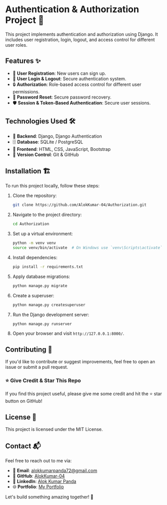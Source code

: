 # Authentication & Authorization Project 🔐

This project implements authentication and authorization using Django. It includes user registration, login, logout, and access control for different user roles.

## Features ✨
- 📝 **User Registration**: New users can sign up.
- 🔑 **User Login & Logout**: Secure authentication system.
- 🔒 **Authorization**: Role-based access control for different user permissions.
- 🔐 **Password Reset**: Secure password recovery.
- 🛡 **Session & Token-Based Authentication**: Secure user sessions.

## Technologies Used 🛠️
- 🐍 **Backend**: Django, Django Authentication
- 🗄️ **Database**: SQLite / PostgreSQL
- 🎨 **Frontend**: HTML, CSS, JavaScript, Bootstrap
- 🔧 **Version Control**: Git & GitHub

## Installation 🏗️
To run this project locally, follow these steps:

1. Clone the repository:
   ```sh
   git clone https://github.com/AlokKumar-04/Authorization.git
   ```
2. Navigate to the project directory:
   ```sh
   cd Authorization
   ```
3. Set up a virtual environment:
   ```sh
   python -m venv venv
   source venv/bin/activate  # On Windows use `venv\Scripts\activate`
   ```
4. Install dependencies:
   ```sh
   pip install -r requirements.txt
   ```
5. Apply database migrations:
   ```sh
   python manage.py migrate
   ```
6. Create a superuser:
   ```sh
   python manage.py createsuperuser
   ```
7. Run the Django development server:
   ```sh
   python manage.py runserver
   ```
8. Open your browser and visit `http://127.0.0.1:8000/`.

## Contributing 🤝
If you'd like to contribute or suggest improvements, feel free to open an issue or submit a pull request.

### ⭐ Give Credit & Star This Repo
If you find this project useful, please give me some credit and hit the ⭐ star button on GitHub!

## License 📜
This project is licensed under the MIT License.

## Contact 📬
Feel free to reach out to me via:
- 📩 **Email**: alokkumarpanda72@gmail.com
- 🐙 **GitHub**: [AlokKumar-04](https://github.com/AlokKumar-04)
- 💼 **LinkedIn**: [Alok Kumar Panda](https://www.linkedin.com/in/alok-kumar-panda-864b421a4)
- 🌐 **Portfolio**: [My Portfolio](https://portfolio-one-mu-78.vercel.app/)

Let's build something amazing together! 🚀

